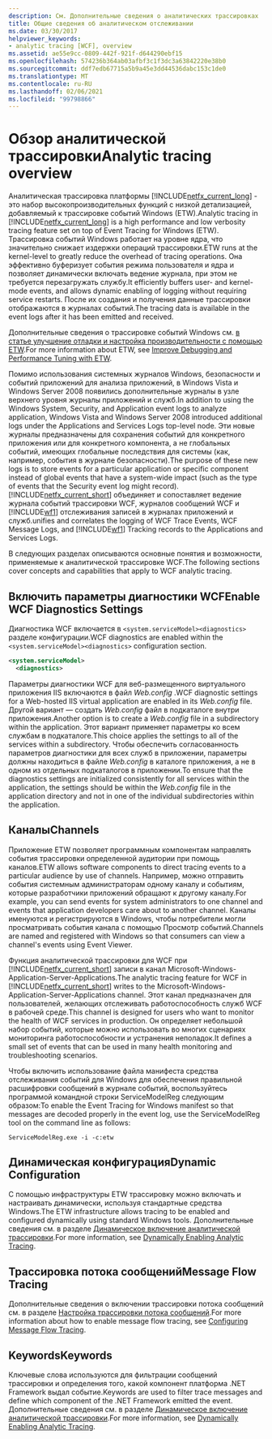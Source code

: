 ```yaml
---
description: См. Дополнительные сведения о аналитических трассировках
title: Общие сведения об аналитическом отслеживании
ms.date: 03/30/2017
helpviewer_keywords:
- analytic tracing [WCF], overview
ms.assetid: ae55e9cc-0809-442f-921f-d644290ebf15
ms.openlocfilehash: 574236b364ab03afbf3c1f3dc3a63842220e38b0
ms.sourcegitcommit: ddf7edb67715a5b9a45e3dd44536dabc153c1de0
ms.translationtype: MT
ms.contentlocale: ru-RU
ms.lasthandoff: 02/06/2021
ms.locfileid: "99798866"
---
```

# <a name="analytic-tracing-overview"></a><span data-ttu-id="4e315-103">Обзор аналитической трассировки</span><span class="sxs-lookup"><span data-stu-id="4e315-103">Analytic tracing overview</span></span>

<span data-ttu-id="4e315-104">Аналитическая трассировка платформы [!INCLUDE[netfx_current_long](../../../../../includes/netfx-current-long-md.md)] - это набор высокопроизводительных функций с низкой детализацией, добавляемый к трассировке событий Windows (ETW).</span><span class="sxs-lookup"><span data-stu-id="4e315-104">Analytic tracing in [!INCLUDE[netfx_current_long](../../../../../includes/netfx-current-long-md.md)] is a high performance and low verbosity tracing feature set on top of Event Tracing for Windows (ETW).</span></span> <span data-ttu-id="4e315-105">Трассировка событий Windows работает на уровне ядра, что значительно снижает издержки операций трассировки.</span><span class="sxs-lookup"><span data-stu-id="4e315-105">ETW runs at the kernel-level to greatly reduce the overhead of tracing operations.</span></span> <span data-ttu-id="4e315-106">Она эффективно буферизует события режима пользователя и ядра и позволяет динамически включать ведение журнала, при этом не требуется перезагружать службу.</span><span class="sxs-lookup"><span data-stu-id="4e315-106">It efficiently buffers user- and kernel-mode events, and allows dynamic enabling of logging without requiring service restarts.</span></span> <span data-ttu-id="4e315-107">После их создания и получения данные трассировки отображаются в журналах событий.</span><span class="sxs-lookup"><span data-stu-id="4e315-107">The tracing data is available in the event logs after it has been emitted and received.</span></span>

<span data-ttu-id="4e315-108">Дополнительные сведения о трассировке событий Windows см. [в статье улучшение отладки и настройка производительности с помощью ETW](/archive/msdn-magazine/2007/april/event-tracing-improve-debugging-and-performance-tuning-with-etw).</span><span class="sxs-lookup"><span data-stu-id="4e315-108">For more information about ETW, see [Improve Debugging and Performance Tuning with ETW](/archive/msdn-magazine/2007/april/event-tracing-improve-debugging-and-performance-tuning-with-etw).</span></span>

 <span data-ttu-id="4e315-109">Помимо использования системных журналов Windows, безопасности и событий приложений для анализа приложений, в Windows Vista и Windows Server 2008 появились дополнительные журналы в узле верхнего уровня журналы приложений и служб.</span><span class="sxs-lookup"><span data-stu-id="4e315-109">In addition to using the Windows System, Security, and Application event logs to analyze application, Windows Vista and Windows Server 2008 introduced additional logs under the Applications and Services Logs top-level node.</span></span> <span data-ttu-id="4e315-110">Эти новые журналы предназначены для сохранения событий для конкретного приложения или для конкретного компонента, а не глобальных событий, имеющих глобальные последствия для системы (как, например, события в журнале безопасности).</span><span class="sxs-lookup"><span data-stu-id="4e315-110">The purpose of these new logs is to store events for a particular application or specific component instead of global events that have a system-wide impact (such as the type of events that the Security event log might record).</span></span> [!INCLUDE[netfx_current_short](../../../../../includes/netfx-current-short-md.md)] <span data-ttu-id="4e315-111">объединяет и сопоставляет ведение журнала событий трассировки WCF, журналов сообщений WCF и [!INCLUDE[wf1](../../../../../includes/wf1-md.md)] отслеживания записей в журналах приложений и служб.</span><span class="sxs-lookup"><span data-stu-id="4e315-111">unifies and correlates the logging of WCF Trace Events, WCF Message Logs, and [!INCLUDE[wf1](../../../../../includes/wf1-md.md)] Tracking records to the Applications and Services Logs.</span></span>

<span data-ttu-id="4e315-112">В следующих разделах описываются основные понятия и возможности, применяемые к аналитической трассировке WCF.</span><span class="sxs-lookup"><span data-stu-id="4e315-112">The following sections cover concepts and capabilities that apply to WCF analytic tracing.</span></span>

## <a name="enable-wcf-diagnostics-settings"></a><span data-ttu-id="4e315-113">Включить параметры диагностики WCF</span><span class="sxs-lookup"><span data-stu-id="4e315-113">Enable WCF Diagnostics Settings</span></span>

<span data-ttu-id="4e315-114">Диагностика WCF включается в `<system.serviceModel><diagnostics>` разделе конфигурации.</span><span class="sxs-lookup"><span data-stu-id="4e315-114">WCF diagnostics are enabled within the `<system.serviceModel><diagnostics>` configuration section.</span></span>

```xml
<system.serviceModel>
  <diagnostics>
```

<span data-ttu-id="4e315-115">Параметры диагностики WCF для веб-размещенного виртуального приложения IIS включаются в файл *Web.config* .</span><span class="sxs-lookup"><span data-stu-id="4e315-115">WCF diagnostic settings for a Web-hosted IIS virtual application are enabled in its *Web.config* file.</span></span> <span data-ttu-id="4e315-116">Другой вариант — создать *Web.config* файл в подкаталоге внутри приложения.</span><span class="sxs-lookup"><span data-stu-id="4e315-116">Another option is to create a *Web.config* file in a subdirectory within the application.</span></span> <span data-ttu-id="4e315-117">Этот вариант применяет параметры ко всем службам в подкаталоге.</span><span class="sxs-lookup"><span data-stu-id="4e315-117">This choice applies the settings to all of the services within a subdirectory.</span></span> <span data-ttu-id="4e315-118">Чтобы обеспечить согласованность параметров диагностики для всех служб в приложении, параметры должны находиться в файле *Web.config* в каталоге приложения, а не в одном из отдельных подкаталогов в приложении.</span><span class="sxs-lookup"><span data-stu-id="4e315-118">To ensure that the diagnostics settings are initialized consistently for all services within the application, the settings should be within the *Web.config* file in the application directory and not in one of the individual subdirectories within the application.</span></span>

## <a name="channels"></a><span data-ttu-id="4e315-119">Каналы</span><span class="sxs-lookup"><span data-stu-id="4e315-119">Channels</span></span>

<span data-ttu-id="4e315-120">Приложение ETW позволяет программным компонентам направлять события трассировки определенной аудитории при помощь каналов.</span><span class="sxs-lookup"><span data-stu-id="4e315-120">ETW allows software components to direct tracing events to a particular audience by use of channels.</span></span> <span data-ttu-id="4e315-121">Например, можно отправить события системным администраторам одному каналу и событиям, которые разработчики приложений обращают к другому каналу.</span><span class="sxs-lookup"><span data-stu-id="4e315-121">For example, you can send events for system administrators to one channel and events that application developers care about to another channel.</span></span> <span data-ttu-id="4e315-122">Каналы именуются и регистрируются в Windows, чтобы потребители могли просматривать события канала с помощью Просмотр событий.</span><span class="sxs-lookup"><span data-stu-id="4e315-122">Channels are named and registered with Windows so that consumers can view a channel's events using Event Viewer.</span></span>

 <span data-ttu-id="4e315-123">Функция аналитической трассировки для WCF при [!INCLUDE[netfx_current_short](../../../../../includes/netfx-current-short-md.md)] записи в канал Microsoft-Windows-Application-Server-Applications.</span><span class="sxs-lookup"><span data-stu-id="4e315-123">The analytic tracing feature for WCF in [!INCLUDE[netfx_current_short](../../../../../includes/netfx-current-short-md.md)] writes to the Microsoft-Windows-Application-Server-Applications channel.</span></span> <span data-ttu-id="4e315-124">Этот канал предназначен для пользователей, желающих отслеживать работоспособность служб WCF в рабочей среде.</span><span class="sxs-lookup"><span data-stu-id="4e315-124">This channel is designed for users who want to monitor the health of WCF services in production.</span></span> <span data-ttu-id="4e315-125">Он определяет небольшой набор событий, которые можно использовать во многих сценариях мониторинга работоспособности и устранения неполадок.</span><span class="sxs-lookup"><span data-stu-id="4e315-125">It defines a small set of events that can be used in many health monitoring and troubleshooting scenarios.</span></span>

 <span data-ttu-id="4e315-126">Чтобы включить использование файла манифеста средства отслеживания событий для Windows для обеспечения правильной расшифровки сообщений в журнале событий, воспользуйтесь программой командной строки ServiceModelReg следующим образом:</span><span class="sxs-lookup"><span data-stu-id="4e315-126">To enable the Event Tracing for Windows manifest so that messages are decoded properly in the event log, use the ServiceModelReg tool on the command line as follows:</span></span>

 `ServiceModelReg.exe -i -c:etw`

## <a name="dynamic-configuration"></a><span data-ttu-id="4e315-127">Динамическая конфигурация</span><span class="sxs-lookup"><span data-stu-id="4e315-127">Dynamic Configuration</span></span>

<span data-ttu-id="4e315-128">С помощью инфраструктуры ETW трассировку можно включать и настраивать динамически, используя стандартные средства Windows.</span><span class="sxs-lookup"><span data-stu-id="4e315-128">The ETW infrastructure allows tracing to be enabled and configured dynamically using standard Windows tools.</span></span> <span data-ttu-id="4e315-129">Дополнительные сведения см. в разделе [Динамическое включение аналитической трассировки](dynamically-enabling-analytic-tracing.md).</span><span class="sxs-lookup"><span data-stu-id="4e315-129">For more information, see [Dynamically Enabling Analytic Tracing](dynamically-enabling-analytic-tracing.md).</span></span>

## <a name="message-flow-tracing"></a><span data-ttu-id="4e315-130">Трассировка потока сообщений</span><span class="sxs-lookup"><span data-stu-id="4e315-130">Message Flow Tracing</span></span>

<span data-ttu-id="4e315-131">Дополнительные сведения о включении трассировки потока сообщений см. в разделе [Настройка трассировки потока сообщений](configuring-message-flow-tracing.md).</span><span class="sxs-lookup"><span data-stu-id="4e315-131">For more information about how to enable message flow tracing, see [Configuring Message Flow Tracing](configuring-message-flow-tracing.md).</span></span>

## <a name="keywords"></a><span data-ttu-id="4e315-132">Keywords</span><span class="sxs-lookup"><span data-stu-id="4e315-132">Keywords</span></span>

<span data-ttu-id="4e315-133">Ключевые слова используются для фильтрации сообщений трассировки и определения того, какой компонент платформа .NET Framework выдал событие.</span><span class="sxs-lookup"><span data-stu-id="4e315-133">Keywords are used to filter trace messages and define which component of the .NET Framework emitted the event.</span></span> <span data-ttu-id="4e315-134">Дополнительные сведения см. в разделе [Динамическое включение аналитической трассировки](dynamically-enabling-analytic-tracing.md).</span><span class="sxs-lookup"><span data-stu-id="4e315-134">For more information, see [Dynamically Enabling Analytic Tracing](dynamically-enabling-analytic-tracing.md).</span></span>
